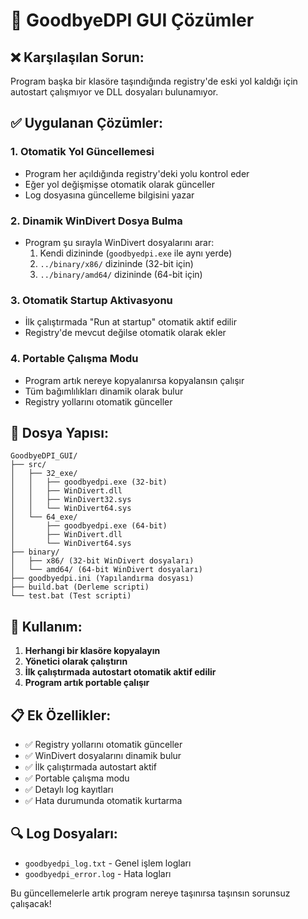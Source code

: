# 🔧 GoodbyeDPI GUI Çözümler

## ❌ Karşılaşılan Sorun:
Program başka bir klasöre taşındığında registry'de eski yol kaldığı için autostart çalışmıyor ve DLL dosyaları bulunamıyor.

## ✅ Uygulanan Çözümler:

### 1. **Otomatik Yol Güncellemesi**
- Program her açıldığında registry'deki yolu kontrol eder
- Eğer yol değişmişse otomatik olarak günceller
- Log dosyasına güncelleme bilgisini yazar

### 2. **Dinamik WinDivert Dosya Bulma**
- Program şu sırayla WinDivert dosyalarını arar:
  1. Kendi dizininde (`goodbyedpi.exe` ile aynı yerde)
  2. `../binary/x86/` dizininde (32-bit için)
  3. `../binary/amd64/` dizininde (64-bit için)

### 3. **Otomatik Startup Aktivasyonu**
- İlk çalıştırmada "Run at startup" otomatik aktif edilir
- Registry'de mevcut değilse otomatik olarak ekler

### 4. **Portable Çalışma Modu**
- Program artık nereye kopyalanırsa kopyalansın çalışır
- Tüm bağımlılıkları dinamik olarak bulur
- Registry yollarını otomatik günceller

## 📁 Dosya Yapısı:
```
GoodbyeDPI_GUI/
├── src/
│   ├── 32_exe/
│   │   ├── goodbyedpi.exe (32-bit)
│   │   ├── WinDivert.dll
│   │   ├── WinDivert32.sys
│   │   └── WinDivert64.sys
│   └── 64_exe/
│       ├── goodbyedpi.exe (64-bit)
│       ├── WinDivert.dll
│       └── WinDivert64.sys
├── binary/
│   ├── x86/ (32-bit WinDivert dosyaları)
│   └── amd64/ (64-bit WinDivert dosyaları)
├── goodbyedpi.ini (Yapılandırma dosyası)
├── build.bat (Derleme scripti)
└── test.bat (Test scripti)
```

## 🚀 Kullanım:
1. **Herhangi bir klasöre kopyalayın**
2. **Yönetici olarak çalıştırın**
3. **İlk çalıştırmada autostart otomatik aktif edilir**
4. **Program artık portable çalışır**

## 📋 Ek Özellikler:
- ✅ Registry yollarını otomatik günceller
- ✅ WinDivert dosyalarını dinamik bulur  
- ✅ İlk çalıştırmada autostart aktif
- ✅ Portable çalışma modu
- ✅ Detaylı log kayıtları
- ✅ Hata durumunda otomatik kurtarma

## 🔍 Log Dosyaları:
- `goodbyedpi_log.txt` - Genel işlem logları
- `goodbyedpi_error.log` - Hata logları

Bu güncellemelerle artık program nereye taşınırsa taşınsın sorunsuz çalışacak!
